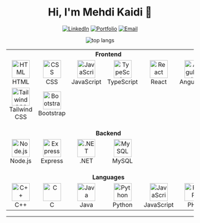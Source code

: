 <!-- HEADER (banner that switches for dark/light) -->
<p align="center">
  <picture>
    <source media="(prefers-color-scheme: dark)" srcset="assets/banner-dark.png">
   
  </picture>
</p>

<h1 align="center">Hi, I'm Mehdi Kaidi 👋</h1>


<p align="center">
  <a href="https://www.linkedin.com/in/mehdi-kaidi-a93383338/"><img alt="LinkedIn" src="https://img.shields.io/badge/LinkedIn-0A66C2?logo=linkedin&logoColor=white"></a>
  <a href="https://mehdika21.vercel.app/"><img alt="Portfolio" src="https://img.shields.io/badge/Portfolio-121212?logo=vercel&logoColor=white"></a>
  <a href="MAILTO:mehdikaidi60@gmail.comL"><img alt="Email" src="https://img.shields.io/badge/Email-4A90E2?logo=gmail&logoColor=white"></a>
</p>

<div align=center>
<img src="https://github-readme-stats.vercel.app/api/top-langs/?username=mehdika21&langs_count=8&layout=compact&theme=react&border_radius=10&size_weight=0.5&count_weight=0.5&exclude_repo=github-readme-stats" alt="top langs" />
</div>


<table>
  <!-- FRONTEND -->
  <tr>
    <td colspan="6" align="center">
      <strong>Frontend</strong>
    </td>
  </tr>
  <tr>
    <td align="center" width="96">
      <img src="https://cdn.jsdelivr.net/gh/devicons/devicon/icons/html5/html5-original.svg" width="48" height="48" alt="HTML" />
      <br>HTML
    </td>
    <td align="center" width="96">
      <img src="https://cdn.jsdelivr.net/gh/devicons/devicon/icons/css3/css3-original.svg" width="48" height="48" alt="CSS" />
      <br>CSS
    </td>
    <td align="center" width="96">
      <img src="https://cdn.jsdelivr.net/gh/devicons/devicon/icons/javascript/javascript-original.svg" width="48" height="48" alt="JavaScript" />
      <br>JavaScript
    </td>
    <td align="center" width="96">
      <img src="https://cdn.jsdelivr.net/gh/devicons/devicon/icons/typescript/typescript-original.svg" width="48" height="48" alt="TypeScript" />
      <br>TypeScript
    </td>
    <td align="center" width="96">
      <img src="https://cdn.jsdelivr.net/gh/devicons/devicon/icons/react/react-original.svg" width="48" height="48" alt="React" />
      <br>React
    </td>
    <td align="center" width="96">
      <img src="https://cdn.jsdelivr.net/gh/devicons/devicon/icons/angularjs/angularjs-original.svg" width="48" height="48" alt="Angular.js" />
      <br>Angular.js
    </td>
  </tr>
  <tr>
    <td align="center" width="96">
      <img src="https://github.com/devicons/devicon/tree/v2.17.0/icons/tailwindcss/tailwindcss-plain.svg" width="48" height="48" alt="Tailwind CSS" />
      <br>Tailwind CSS
    </td>
    <td align="center" width="96">
      <img src="https://cdn.jsdelivr.net/gh/devicons/devicon/icons/bootstrap/bootstrap-original.svg" width="48" height="48" alt="Bootstrap" />
      <br>Bootstrap
    </td>
    <td colspan="4"></td>
  </tr>

  <!-- BACKEND -->
  <tr>
    <td colspan="6" align="center" style="padding-top:20px;">
      <strong>Backend</strong>
    </td>
  </tr>
  <tr>
    <td align="center" width="96">
      <img src="https://cdn.jsdelivr.net/gh/devicons/devicon/icons/nodejs/nodejs-original.svg" width="48" height="48" alt="Node.js" />
      <br>Node.js
    </td>
    <td align="center" width="96">
      <img src="https://cdn.jsdelivr.net/gh/devicons/devicon/icons/express/express-original.svg" width="48" height="48" alt="Express" />
      <br>Express
    </td>
    <td align="center" width="96">
      <img src="https://cdn.jsdelivr.net/gh/devicons/devicon/icons/dot-net/dot-net-original.svg" width="48" height="48" alt=".NET" />
      <br>.NET
    </td>
    <td align="center" width="96">
      <img src="https://cdn.jsdelivr.net/gh/devicons/devicon/icons/mysql/mysql-original.svg" width="48" height="48" alt="MySQL" />
      <br>MySQL
    </td>
    <td colspan="2"></td>
  </tr>

  <!-- LANGUAGES -->
  <tr>
    <td colspan="6" align="center" style="padding-top:20px;">
      <strong>Languages</strong>
    </td>
  </tr>
  <tr>
    <td align="center" width="96">
      <img src="https://cdn.jsdelivr.net/gh/devicons/devicon/icons/cplusplus/cplusplus-original.svg" width="48" height="48" alt="C++" />
      <br>C++
    </td>
    <td align="center" width="96">
      <img src="https://cdn.jsdelivr.net/gh/devicons/devicon/icons/c/c-original.svg" width="48" height="48" alt="C" />
      <br>C
    </td>
    <td align="center" width="96">
      <img src="https://cdn.jsdelivr.net/gh/devicons/devicon/icons/java/java-original.svg" width="48" height="48" alt="Java" />
      <br>Java
    </td>
    <td align="center" width="96">
      <img src="https://cdn.jsdelivr.net/gh/devicons/devicon/icons/python/python-original.svg" width="48" height="48" alt="Python" />
      <br>Python
    </td>
    <td align="center" width="96">
      <img src="https://cdn.jsdelivr.net/gh/devicons/devicon/icons/javascript/javascript-original.svg" width="48" height="48" alt="JavaScript" />
      <br>JavaScript
    </td>
    <td align="center" width="96">
      <img src="https://cdn.jsdelivr.net/gh/devicons/devicon/icons/php/php-original.svg" width="48" height="48" alt="PHP" />
      <br>PHP
    </td>
  </tr>
</table>

---
<!-- 
### 🚀 What I’m focusing on
- **Marketing tech**: LinkedIn & email automation, SEO content systems  
- **Web**: Node.js/Express, React, MySQL, REST APIs  
- **Data & viz**: dashboards, clean UX, measurable KPIs

### 🧰 Toolbox
`Java` · `Jakarta EE` · `Glassfish` · `JavaScript/TypeScript` · `React` · `Node.js` · `Express` ·  
`MySQL` · `FastAPI` · `Tailwind` · `QML` · `Canva` · `Illustrator`

### ✨ Highlights
- Grew **LinkedIn** reach to **77k+ impressions** with +574 followers  
- Ran weekly **email campaigns** (Zoho Campaigns) with measurable KPIs  
- Led **website refresh** (Wix/SEO) for a B2B consulting brand

---

### 🧩 Featured projects
**Project 1 — E-Health Dashboard**  
Clean CRUD + analytics for university project (Node.js, Express, MySQL).  
👉 [Repo](REPO_LINK) • [Live/Video](LIVE_OR_DEMO_LINK)

**Project 2 — Linear Optimization App**  
Simplex solver + tableau generation (React + FastAPI).  
👉 [Repo](REPO_LINK) • [Live/Video](LIVE_OR_DEMO_LINK)



---

### 🤝 Let’s collaborate
I’m open to marketing tech, dashboards, and UI polish.  
**Email:** YOUR@EMAIL • **DM:** LinkedIn -->

<!-- FOOTER NOTE -->
<!-- <p align="center">
  <sub>Last updated: YYYY-MM-DD • Built with ❤️ and Markdown</sub>
</p> -->


